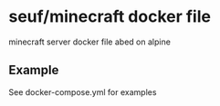 # seuf/minecraft docker file

minecraft server docker file abed on alpine

## Example

See docker-compose.yml for examples
